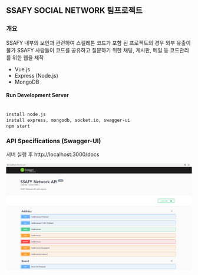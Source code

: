 ## SSAFY SOCIAL NETWORK 팀프로젝트

### 개요

SSAFY 내부의 보안과 관련하여 스켈레톤 코드가 포함 된 프로젝트의 경우 외부 유출이 불가
SSAFY 사람들이 코드를 공유하고 질문하기 위한 채팅, 게시판, 메일 등 코드관리를 위한 웹을 제작

- Vue.js
- Express (Node.js)
- MongoDB


#### Run Development Server
```

install node.js 
install express, mongodb, socket.io, swagger-ui
npm start

```

### API Specifications (Swagger-UI)

서버 실행 후
http://localhost:3000/docs

![screensh](./swagger-ui/1.png)
